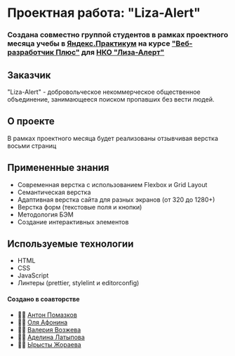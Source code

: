 # Проектная работа: "Liza-Alert"

### Создана совместно группой студентов в рамках проектного месяца учебы в [Яндекс.Практикум](https://practicum.yandex.ru/promo/long-courses/web) на курсе ["Веб-разработчик Плюс"](https://praktikum.yandex.ru/web/) для [НКО "Лиза-Алерт"](https://lizaalert.org/)

## Заказчик

"Liza-Alert" - добровольческое некоммерческое общественное объединение, занимающееся поиском пропавших без вести людей.

## О проекте

В рамках проектного месяца будет реализованы отзывчивая верстка восьми страниц

## Примененные знания

- Современная верстка с использованием Flexbox и Grid Layout
- Семантическая верстка
- Адаптивная верстка сайта для разных экранов (от 320 до 1280+)
- Верстка форм (текстовые поля и кнопки)
- Методология БЭМ
- Создание интерактивных элементов

## Используемые технологии

- HTML
- CSS
- JavaScript
- Линтеры (prettier, stylelint и editorconfig)

#### Создано в соавторстве

- 👨‍💻 [Антон Помазков](https://github.com/pomazkovanton)
- 👩‍💻 [Оля Афонина](https://github.com/Afonina-Ola)
- 👩‍💻 [Валерия Возжева](https://github.com/puinka)
- 👩‍💻 [Аделина Латыпова](https://github.com/Adelina1807)
- 👩‍💻 [Ырысты Жораева](https://github.com/Zhorayeva)
